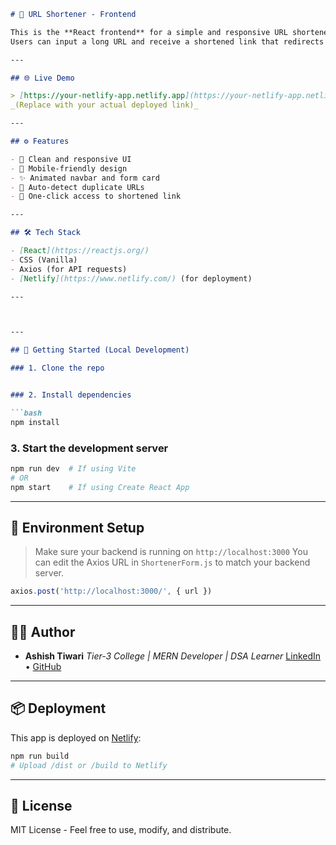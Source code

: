 

```markdown
# 🔗 URL Shortener - Frontend

This is the **React frontend** for a simple and responsive URL shortener application.  
Users can input a long URL and receive a shortened link that redirects to the original.

---

## 🌐 Live Demo

> [https://your-netlify-app.netlify.app](https://your-netlify-app.netlify.app)  
_(Replace with your actual deployed link)_

---

## ⚙️ Features

- 🎨 Clean and responsive UI
- 📱 Mobile-friendly design
- ✨ Animated navbar and form card
- 🧠 Auto-detect duplicate URLs
- 🔗 One-click access to shortened link

---

## 🛠 Tech Stack

- [React](https://reactjs.org/)
- CSS (Vanilla)
- Axios (for API requests)
- [Netlify](https://www.netlify.com/) (for deployment)

---



---

## 🚀 Getting Started (Local Development)

### 1. Clone the repo


### 2. Install dependencies

```bash
npm install
```

### 3. Start the development server

```bash
npm run dev  # If using Vite
# OR
npm start    # If using Create React App
```

---

## 🔧 Environment Setup

> Make sure your backend is running on `http://localhost:3000`
> You can edit the Axios URL in `ShortenerForm.js` to match your backend server.

```js
axios.post('http://localhost:3000/', { url })
```

---

## 🧑‍💻 Author

* **Ashish Tiwari**
  *Tier-3 College | MERN Developer | DSA Learner*
  [LinkedIn](https://www.linkedin.com/in/your-profile/) • [GitHub](https://github.com/your-username)

---

## 📦 Deployment

This app is deployed on [Netlify](https://www.netlify.com/):

```bash
npm run build
# Upload /dist or /build to Netlify
```

---

## 📃 License

MIT License - Feel free to use, modify, and distribute.

```


